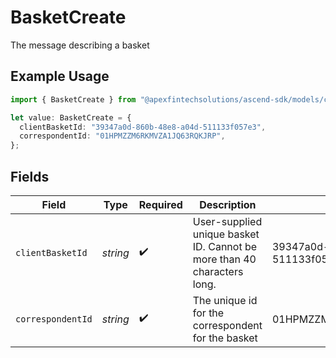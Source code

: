 # BasketCreate

The message describing a basket

## Example Usage

```typescript
import { BasketCreate } from "@apexfintechsolutions/ascend-sdk/models/components";

let value: BasketCreate = {
  clientBasketId: "39347a0d-860b-48e8-a04d-511133f057e3",
  correspondentId: "01HPMZZM6RKMVZA1JQ63RQKJRP",
};
```

## Fields

| Field                                                                   | Type                                                                    | Required                                                                | Description                                                             | Example                                                                 |
| ----------------------------------------------------------------------- | ----------------------------------------------------------------------- | ----------------------------------------------------------------------- | ----------------------------------------------------------------------- | ----------------------------------------------------------------------- |
| `clientBasketId`                                                        | *string*                                                                | :heavy_check_mark:                                                      | User-supplied unique basket ID. Cannot be more than 40 characters long. | 39347a0d-860b-48e8-a04d-511133f057e3                                    |
| `correspondentId`                                                       | *string*                                                                | :heavy_check_mark:                                                      | The unique id for the correspondent for the basket                      | 01HPMZZM6RKMVZA1JQ63RQKJRP                                              |